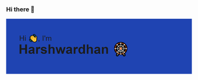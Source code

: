 ### Hi there 👋
![Hello Devs!](https://github.com/singhhp/singhhp/blob/main/header.png)

<!--
**singhhp/singhhp** is a ✨ _special_ ✨ repository because its `README.md` (this file) appears on your GitHub profile.

Here are some ideas to get you started:

- 🔭 I’m currently working with React framework
- 🌱 I’m currently learning Cross Platform Development 
- 🤔 I’m looking for help with ...
- 💬 Ask me about : Building project 
- 📫 How to reach me: @insta : hp_singh_21
- 😄 Pronouns: He/Him
-->
